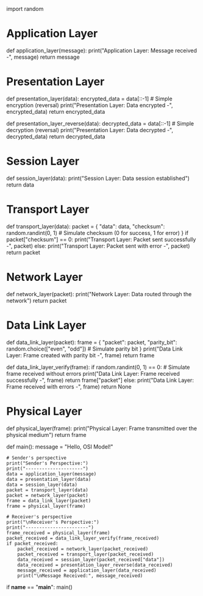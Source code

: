 import random

# Application Layer
def application_layer(message):
    print("Application Layer: Message received -", message)
    return message

# Presentation Layer
def presentation_layer(data):
    encrypted_data = data[::-1]  # Simple encryption (reversal)
    print("Presentation Layer: Data encrypted -", encrypted_data)
    return encrypted_data

def presentation_layer_reverse(data):
    decrypted_data = data[::-1]  # Simple decryption (reversal)
    print("Presentation Layer: Data decrypted -", decrypted_data)
    return decrypted_data

# Session Layer
def session_layer(data):
    print("Session Layer: Data session established")
    return data

# Transport Layer
def transport_layer(data):
    packet = {
        "data": data,
        "checksum": random.randint(0, 1)  # Simulate checksum (0 for success, 1 for error)
    }
    if packet["checksum"] == 0:
        print("Transport Layer: Packet sent successfully -", packet)
    else:
        print("Transport Layer: Packet sent with error -", packet)
    return packet

# Network Layer
def network_layer(packet):
    print("Network Layer: Data routed through the network")
    return packet

# Data Link Layer
def data_link_layer(packet):
    frame = {
        "packet": packet,
        "parity_bit": random.choice(["even", "odd"])  # Simulate parity bit
    }
    print("Data Link Layer: Frame created with parity bit -", frame)
    return frame

def data_link_layer_verify(frame):
    if random.randint(0, 1) == 0:  # Simulate frame received without errors
        print("Data Link Layer: Frame received successfully -", frame)
        return frame["packet"]
    else:
        print("Data Link Layer: Frame received with errors -", frame)
        return None

# Physical Layer
def physical_layer(frame):
    print("Physical Layer: Frame transmitted over the physical medium")
    return frame

def main():
    message = "Hello, OSI Model!"

    # Sender's perspective
    print("Sender's Perspective:")
    print("---------------------")
    data = application_layer(message)
    data = presentation_layer(data)
    data = session_layer(data)
    packet = transport_layer(data)
    packet = network_layer(packet)
    frame = data_link_layer(packet)
    frame = physical_layer(frame)

    # Receiver's perspective
    print("\nReceiver's Perspective:")
    print("-----------------------")
    frame_received = physical_layer(frame)
    packet_received = data_link_layer_verify(frame_received)
    if packet_received:
        packet_received = network_layer(packet_received)
        packet_received = transport_layer(packet_received)
        data_received = session_layer(packet_received["data"])
        data_received = presentation_layer_reverse(data_received)
        message_received = application_layer(data_received)
        print("\nMessage Received:", message_received)

if __name__ == "__main__":
    main()
